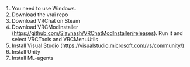 
1. You need to use Windows.
2. Download the vrai repo
3. Download VRChat on Steam
4. Download VRCModInstaller (https://github.com/Slaynash/VRChatModInstaller/releases). Run it and select VRCTools and VRCMenuUtils
5. Install Visual Studio (https://visualstudio.microsoft.com/vs/community/)
6. Install Unity
7. Install ML-agents

